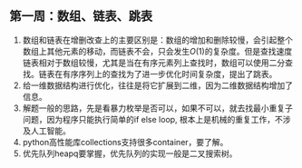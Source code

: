 ## 第一周：数组、链表、跳表
1. 数组和链表在增删改查上的主要区别是：数组的增加和删除较慢，会引起整个数组上其他元素的移动，而链表不会，只会发生$O(1)$的复杂度。但是查找速度链表相对于数组较慢，尤其是当在有序元素列上查找时，数组可以使用二分查找。链表在有序序列上的查找为了进一步优化时间复杂度，提出了跳表。
2. 给一维数据结构进行优化，往往是将它扩展到二维，因为二维数据结构增加了信息。
3. 解题一般的思路，先是看暴力枚举是否可以，如果不可以，就去找最小重复子问题，因为程序只能执行简单的if else loop, 根本上是机械的重复工作，不涉及人工智能。
4. python高性能库collections支持很多container，要了解。
5. 优先队列heapq要掌握，优先队列的实现一般是二叉搜索树。